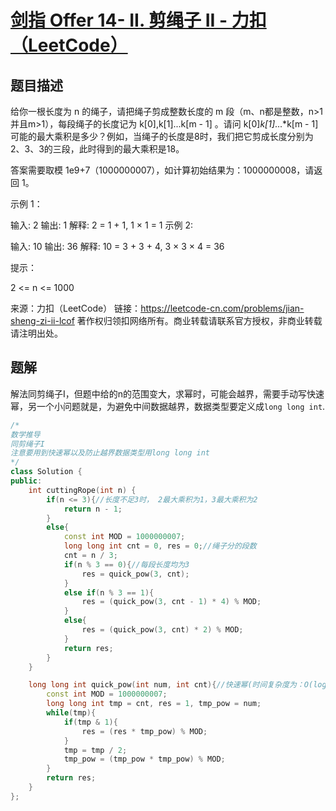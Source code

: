 # [剑指 Offer 14- II. 剪绳子 II - 力扣（LeetCode）](https://leetcode-cn.com/problems/jian-sheng-zi-ii-lcof/)



## 题目描述

给你一根长度为 n 的绳子，请把绳子剪成整数长度的 m 段（m、n都是整数，n>1并且m>1），每段绳子的长度记为 k[0],k[1]...k[m - 1] 。请问 k[0]*k[1]*...*k[m - 1] 可能的最大乘积是多少？例如，当绳子的长度是8时，我们把它剪成长度分别为2、3、3的三段，此时得到的最大乘积是18。

答案需要取模 1e9+7（1000000007），如计算初始结果为：1000000008，请返回 1。

 

示例 1：

输入: 2
输出: 1
解释: 2 = 1 + 1, 1 × 1 = 1
示例 2:

输入: 10
输出: 36
解释: 10 = 3 + 3 + 4, 3 × 3 × 4 = 36


提示：

2 <= n <= 1000

来源：力扣（LeetCode）
链接：https://leetcode-cn.com/problems/jian-sheng-zi-ii-lcof
著作权归领扣网络所有。商业转载请联系官方授权，非商业转载请注明出处。

## 题解

解法同剪绳子I，但题中给的n的范围变大，求幂时，可能会越界，需要手动写快速幂，另一个小问题就是，为避免中间数据越界，数据类型要定义成`long long int`.

```cpp
/*
数学推导
同剪绳子I
注意要用到快速幂以及防止越界数据类型用long long int
*/
class Solution {
public:
    int cuttingRope(int n) {
        if(n <= 3){//长度不足3时， 2最大乘积为1，3最大乘积为2
            return n - 1;
        }
        else{
            const int MOD = 1000000007;
            long long int cnt = 0, res = 0;//绳子分的段数
            cnt = n / 3;
            if(n % 3 == 0){//每段长度均为3
                res = quick_pow(3, cnt);
            }
            else if(n % 3 == 1){
                res = (quick_pow(3, cnt - 1) * 4) % MOD;
            }
            else{
                res = (quick_pow(3, cnt) * 2) % MOD;
            }
            return res;
        }
    }

    long long int quick_pow(int num, int cnt){//快速幂(时间复杂度为：O(logn))
        const int MOD = 1000000007;
        long long int tmp = cnt, res = 1, tmp_pow = num;
        while(tmp){
            if(tmp & 1){
                res = (res * tmp_pow) % MOD;
            }
            tmp = tmp / 2;
            tmp_pow = (tmp_pow * tmp_pow) % MOD;
        }
        return res;
    }
};
```

